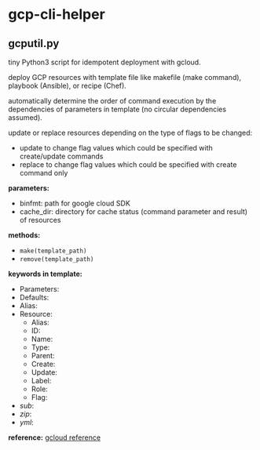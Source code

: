 # gcp-cli-helper

## gcputil.py
tiny Python3 script for idempotent deployment with gcloud.

deploy GCP resources with template file like makefile (make command), playbook (Ansible), or recipe (Chef).

automatically determine the order of command execution by the dependencies of parameters in template
(no circular dependencies assumed).

update or replace resources depending on the type of flags to be changed:
- update to change flag values which could be specified with create/update commands
- replace to change flag values which could be specified with create command only

**parameters:**
- binfmt: path for google cloud SDK
- cache_dir: directory for cache status (command parameter and result) of resources

**methods:**
- `make(template_path)`
- `remove(template_path)`

**keywords in template:**
- Parameters:
- Defaults:
- Alias:
- Resource:
  - Alias:
  - ID:
  - Name:
  - Type:
  - Parent:
  - Create:
  - Update:
  - Label:
  - Role:
  - Flag:
- _sub_:
- _zip_:
- _yml_:

**reference:**
  [gcloud reference](https://cloud.google.com/sdk/gcloud/reference)
